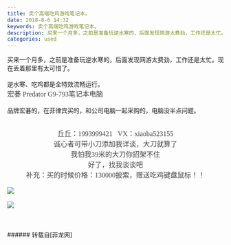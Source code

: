 ```yaml
---
title: 卖个高端吃鸡游戏笔记本。
date: 2018-8-6 14:32
keywords: 卖个高端吃鸡游戏笔记本。
description: 买来一个月多，之前是准备玩逆水寒的，后面发现网游太费劲，工作还是太忙。现在丢着那里有太可惜了。逆水寒、吃鸡都是全特效流畅运行。宏碁 Predator G9-793笔记本电脑品牌宏碁的，在菲律宾买的，和公司电脑一起采购的，电脑没半点问题。丘丘：1993999421   VX：xiaoba523155诚心者可带小刀添加我详谈，大刀就算了我怕我39米的大刀你招架不住好了，找我谈谈吧补充：买的时候价格：130000披索，赠送吃鸡键盘鼠标！！
categories: used
---
```

<td class="t_f" id="postmessage_1601486">

买来一个月多，之前是准备玩逆水寒的，后面发现网游太费劲，工作还是太忙。现在丢着那里有太可惜了。<br/>
<br/>
逆水寒、吃鸡都是全特效流畅运行。<br/>
<font color="#444444"><font face="微软雅黑"><font style="font-size:16px">宏碁 Predator G9-793笔记本电脑</font></font></font><br/>
<br/>
品牌宏碁的，在菲律宾买的，和公司电脑一起采购的，电脑没半点问题。<br/>
<br/>
<div align="center"><font color="#444444"><font face="微软雅黑"><font style="font-size:16px">丘丘：1993999421   VX：xiaoba523155</font></font></font></div><div align="center"><font color="#444444"><font face="微软雅黑"><font style="font-size:16px">诚心者可带小刀添加我详谈，大刀就算了</font></font></font></div><div align="center"><font color="#444444"><font face="微软雅黑"><font style="font-size:16px">我怕我39米的大刀你招架不住</font></font></font></div><div align="center"><font color="#444444"><font face="微软雅黑"><font style="font-size:16px">好了，找我谈谈吧</font></font></font></div><div align="center"><font color="#444444"><font face="微软雅黑"><font style="font-size:16px">补充：买的时候价格：130000披索，赠送吃鸡键盘鼠标！！</font></font></font></div><br/>

<img aid="906143" data-cf-modified-466913af8bbae3f152f33c29-="" file="data/attachment/forum/201808/06/142925ku080cfffzkacufp.jpg.thumb.jpg" id="aimg_906143" inpost="1" onclick="" onmouseover="" src="http://www.flw.ph/data/attachment/forum/201808/06/142925ku080cfffzkacufp.jpg" style="cursor:pointer" zoomfile="data/attachment/forum/201808/06/142925ku080cfffzkacufp.jpg"/>


<br/>
<br/>

<img aid="906144" data-cf-modified-466913af8bbae3f152f33c29-="" file="data/attachment/forum/201808/06/142927gq3t70jp7ftvhhvf.jpg.thumb.jpg" id="aimg_906144" inpost="1" onclick="" onmouseover="" src="http://www.flw.ph/data/attachment/forum/201808/06/142927gq3t70jp7ftvhhvf.jpg" style="cursor:pointer" zoomfile="data/attachment/forum/201808/06/142927gq3t70jp7ftvhhvf.jpg"/>


<br/>
<br/>
<br/>
<br/>
</td>
###### 转载自[菲龙网]